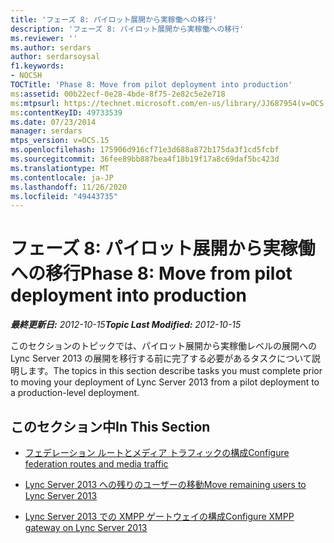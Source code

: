 ```yaml
---
title: 'フェーズ 8: パイロット展開から実稼働への移行'
description: 'フェーズ 8: パイロット展開から実稼働への移行'
ms.reviewer: ''
ms.author: serdars
author: serdarsoysal
f1.keywords:
- NOCSH
TOCTitle: 'Phase 8: Move from pilot deployment into production'
ms:assetid: 00b22ecf-0e28-4bde-8f75-2e82c5e2e718
ms:mtpsurl: https://technet.microsoft.com/en-us/library/JJ687954(v=OCS.15)
ms:contentKeyID: 49733539
ms.date: 07/23/2014
manager: serdars
mtps_version: v=OCS.15
ms.openlocfilehash: 175906d916cf71e3d688a872b175da3f1cd5fcbf
ms.sourcegitcommit: 36fee89bb887bea4f18b19f17a8c69daf5bc423d
ms.translationtype: MT
ms.contentlocale: ja-JP
ms.lasthandoff: 11/26/2020
ms.locfileid: "49443735"
---
```

# <a name="phase-8-move-from-pilot-deployment-into-production"></a><span data-ttu-id="92140-103">フェーズ 8: パイロット展開から実稼働への移行</span><span class="sxs-lookup"><span data-stu-id="92140-103">Phase 8: Move from pilot deployment into production</span></span>

<div data-xmlns="http://www.w3.org/1999/xhtml">

<div class="topic" data-xmlns="http://www.w3.org/1999/xhtml" data-msxsl="urn:schemas-microsoft-com:xslt" data-cs="https://msdn.microsoft.com/">

<div data-asp="https://msdn2.microsoft.com/asp">



</div>

<div id="mainSection">

<div id="mainBody"><span data-ttu-id="92140-104">

<span> </span></span><span class="sxs-lookup"><span data-stu-id="92140-104">

<span> </span></span></span>

<span data-ttu-id="92140-105">_**最終更新日:** 2012-10-15_</span><span class="sxs-lookup"><span data-stu-id="92140-105">_**Topic Last Modified:** 2012-10-15_</span></span>

<span data-ttu-id="92140-106">このセクションのトピックでは、パイロット展開から実稼働レベルの展開への Lync Server 2013 の展開を移行する前に完了する必要があるタスクについて説明します。</span><span class="sxs-lookup"><span data-stu-id="92140-106">The topics in this section describe tasks you must complete prior to moving your deployment of Lync Server 2013 from a pilot deployment to a production-level deployment.</span></span>

<div>

## <a name="in-this-section"></a><span data-ttu-id="92140-107">このセクション中</span><span class="sxs-lookup"><span data-stu-id="92140-107">In This Section</span></span>

  - [<span data-ttu-id="92140-108">フェデレーション ルートとメディア トラフィックの構成</span><span class="sxs-lookup"><span data-stu-id="92140-108">Configure federation routes and media traffic</span></span>](configure-federation-routes-and-media-traffic.md)

  - [<span data-ttu-id="92140-109">Lync Server 2013 への残りのユーザーの移動</span><span class="sxs-lookup"><span data-stu-id="92140-109">Move remaining users to Lync Server 2013</span></span>](move-remaining-users-to-lync-server-2013.md)

  - [<span data-ttu-id="92140-110">Lync Server 2013 での XMPP ゲートウェイの構成</span><span class="sxs-lookup"><span data-stu-id="92140-110">Configure XMPP gateway on Lync Server 2013</span></span>](configure-xmpp-gateway-on-lync-server-2013.md)

<span data-ttu-id="92140-111"></div>

</div>

<span> </span>

</div>

</div>

</span><span class="sxs-lookup"><span data-stu-id="92140-111"></div>

</div>

<span> </span>

</div>

</div>

</span></span></div>

